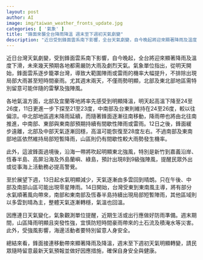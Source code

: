 ```yaml
---
layout: post
author: AI
image: img/taiwan_weather_fronts_update.jpg
categories: [ '氣象' ]
title: "鋒面來襲全台降雨降溫 週末至下週初天氣劇變"
description: "近日受到鋒面雲系南下影響，全台天氣劇變，自今晚起將迎來顯著降雨及溫度下滑。預計週末至下週初各地需嚴防大雨、雷擊及強陣風，北部及宜蘭首當其衝氣溫驟降，中南部及東部則維持間歇陣雨。沿海地區風力強勁，從事戶外或海上活動者請提高警覺。下週天氣逐漸轉穩，氣溫回升，惟山區及南部短暫陣雨仍有發生機會，民眾請留意最新天氣預報，做好防雨防災準備。"
---
```

近日台灣天氣劇變，受到鋒面雲系南下影響，自今晚起，全台將迎來顯著降雨及溫度下滑，未來幾天預期各地都需嚴防大雨及劇烈天氣。氣象單位指出，從明天開始，鋒面雲系逐步籠罩台灣，導致大範圍陣雨或雷雨的機率大幅提升，不排除出現局部大雨甚至短時間豪雨。尤其週末兩天，不僅雨勢明顯，北部及東北部地區需特別留意可能伴隨的雷擊及強陣風。

各地氣溫方面，北部及宜蘭等地將率先感受到明顯降溫，明天起高溫下降至24至26度，11日更進一步下探至21至23度，中南部及台東則維持在24至26度，較以往偏涼。中北部地區週末降雨延續，而隨著鋒面逐漸往南移動，降雨帶也將由北往南推進，中南部、東部與東南部預期持續有間歇性陣雨或雷雨。12日之後，鋒面緩步遠離，北部及中部天氣逐漸回穩，高溫可能恢復至28度左右。不過南部及東南部地區依然維持局部短暫降雨，山區則仍有間歇性較大雨勢發生機率。

此外，這波鋒面過境後，沿海一帶將吹起明顯東北強風，特別是新竹到嘉義沿岸、恆春半島、高屏沿海及外島蘭嶼、綠島，預計出現8到9級強陣風，提醒民眾外出或從事海上活動務必提高警覺。

至於展望下週，13日起水氣明顯減少，天氣逐漸由多雲回到晴朗。只在午後、中部及南部山區可能出現零星陣雨。14日開始，台灣受東到東南風主導，將有部分水氣順著風向帶來，南部和東南部及恆春半島持續出現局部短暫陣雨，其他區域則以多雲到晴為主，整體天氣逐漸轉穩，氣溫也回溫。

因應連日天氣變化，氣象觀測單位提醒，近期生活或出行應做好防雨準備。週末期間，山區降雨明顯且突發性強，宜慎防短時間豪雨帶來的土石流及積淹水等災害。此外，受強風影響，海邊活動者要特別留意人身安全。

總結來看，鋒面接連移動帶來顯著降雨及降溫，週末至下週初天氣明顯轉變，請民眾隨時留意最新天氣預報並做好因應措施，確保自身安全與健康。
